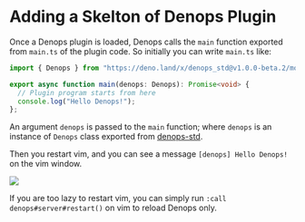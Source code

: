 # Adding a Skelton of Denops Plugin

Once a Denops plugin is loaded, Denops calls the `main` function exported from `main.ts` of the plugin code.
So initially you can write `main.ts` like:

```ts:main.ts
import { Denops } from "https://deno.land/x/denops_std@v1.0.0-beta.2/mod.ts";

export async function main(denops: Denops): Promise<void> {
  // Plugin program starts from here
  console.log("Hello Denops!");
};
```

An argument `denops` is passed to the `main` function; where `denops` is an instance of `Denops` class exported from [denops-std][].

Then you restart vim, and you can see a message `[denops] Hello Denops!` on the vim window.

![](https://storage.googleapis.com/zenn-user-upload/y8fyu6tap3tapjbxtltni6jynq8y)

[denops-std]: https://deno.land/x/denops_std

If you are too lazy to restart vim, you can simply run `:call denops#server#restart()` on vim to reload Denops only.
